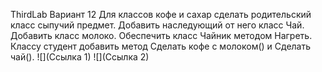 ThirdLab
Вариант 12
Для классов кофе и сахар сделать родительский класс сыпучий предмет. 
Добавить наследующий от него класс Чай. Добавить класс молоко. 
Обеспечить класс Чайник методом Нагреть.
Классу студент добавить метод Сделать кофе с молоком() и Сделать чай().
![](Ссылка 1)
![](Ссылка 2)
